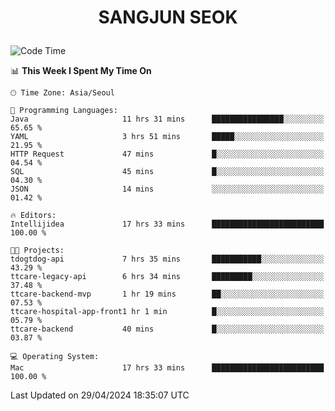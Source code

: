 <h1>
 <p align="center">
   SANGJUN SEOK
 </p>
</h1>

<!--START_SECTION:waka-->
![Code Time](http://img.shields.io/badge/Code%20Time-3%2C516%20hrs%2049%20mins-blue)

📊 **This Week I Spent My Time On** 

```text
🕑︎ Time Zone: Asia/Seoul

💬 Programming Languages: 
Java                     11 hrs 31 mins      ████████████████░░░░░░░░░   65.65 % 
YAML                     3 hrs 51 mins       █████░░░░░░░░░░░░░░░░░░░░   21.95 % 
HTTP Request             47 mins             █░░░░░░░░░░░░░░░░░░░░░░░░   04.54 % 
SQL                      45 mins             █░░░░░░░░░░░░░░░░░░░░░░░░   04.30 % 
JSON                     14 mins             ░░░░░░░░░░░░░░░░░░░░░░░░░   01.42 % 

🔥 Editors: 
Intellijidea             17 hrs 33 mins      █████████████████████████   100.00 % 

🐱‍💻 Projects: 
tdogtdog-api             7 hrs 35 mins       ███████████░░░░░░░░░░░░░░   43.29 % 
ttcare-legacy-api        6 hrs 34 mins       █████████░░░░░░░░░░░░░░░░   37.48 % 
ttcare-backend-mvp       1 hr 19 mins        ██░░░░░░░░░░░░░░░░░░░░░░░   07.53 % 
ttcare-hospital-app-front1 hr 1 min          █░░░░░░░░░░░░░░░░░░░░░░░░   05.79 % 
ttcare-backend           40 mins             █░░░░░░░░░░░░░░░░░░░░░░░░   03.87 % 

💻 Operating System: 
Mac                      17 hrs 33 mins      █████████████████████████   100.00 % 
```


 Last Updated on 29/04/2024 18:35:07 UTC
<!--END_SECTION:waka-->

